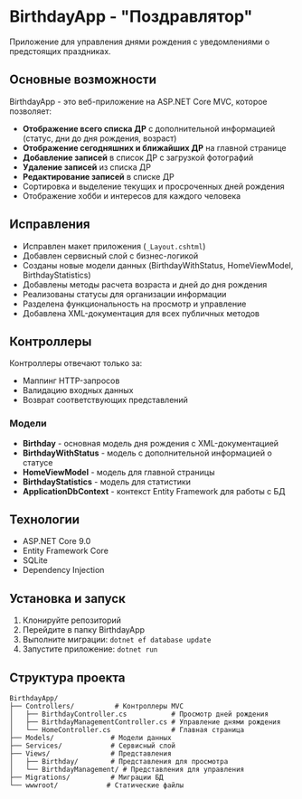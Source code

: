 # BirthdayApp - "Поздравлятор"

Приложение для управления днями рождения с уведомлениями о предстоящих праздниках.

## Основные возможности

BirthdayApp - это веб-приложение на ASP.NET Core MVC, которое позволяет:
- **Отображение всего списка ДР** с дополнительной информацией (статус, дни до дня рождения, возраст)
- **Отображение сегодняшних и ближайших ДР** на главной странице
- **Добавление записей** в список ДР с загрузкой фотографий
- **Удаление записей** из списка ДР
- **Редактирование записей** в списке ДР
- Сортировка и выделение текущих и просроченных дней рождения
- Отображение хобби и интересов для каждого человека


## Исправления

- Исправлен макет приложения (`_Layout.cshtml`)
- Добавлен сервисный слой с бизнес-логикой
- Созданы новые модели данных (BirthdayWithStatus, HomeViewModel, BirthdayStatistics)
- Добавлены методы расчета возраста и дней до дня рождения
- Реализованы статусы для организации информации
- Разделена функциональность на просмотр и управление
- Добавлена XML-документация для всех публичных методов

## Контроллеры
Контроллеры отвечают только за:
- Маппинг HTTP-запросов
- Валидацию входных данных
- Возврат соответствующих представлений

### Модели
- **Birthday** - основная модель дня рождения с XML-документацией
- **BirthdayWithStatus** - модель с дополнительной информацией о статусе
- **HomeViewModel** - модель для главной страницы
- **BirthdayStatistics** - модель для статистики
- **ApplicationDbContext** - контекст Entity Framework для работы с БД

## Технологии

- ASP.NET Core 9.0
- Entity Framework Core
- SQLite
- Dependency Injection

## Установка и запуск

1. Клонируйте репозиторий
2. Перейдите в папку BirthdayApp
3. Выполните миграции: `dotnet ef database update`
4. Запустите приложение: `dotnet run`

## Структура проекта

```
BirthdayApp/
├── Controllers/          # Контроллеры MVC
│   ├── BirthdayController.cs           # Просмотр дней рождения
│   ├── BirthdayManagementController.cs # Управление днями рождения
│   └── HomeController.cs               # Главная страница
├── Models/              # Модели данных
├── Services/            # Сервисный слой
├── Views/               # Представления
│   ├── Birthday/        # Представления для просмотра
│   └── BirthdayManagement/ # Представления для управления
├── Migrations/          # Миграции БД
└── wwwroot/            # Статические файлы
```


